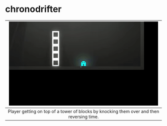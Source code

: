 # chronodrifter

| ![towerjump-gif](files/tower.gif) |
|:--:|
|Player getting on top of a tower of blocks by knocking them over and then reversing time.|
